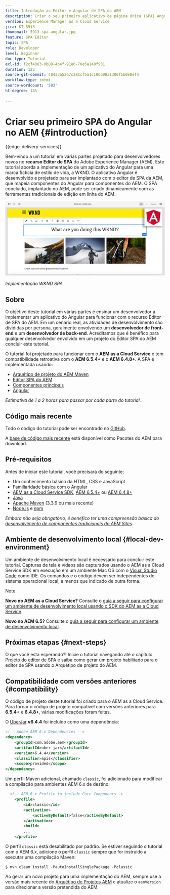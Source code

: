 ```yaml
---
title: Introdução ao Editor e Angular de SPA do AEM
description: Criar o seu primeiro aplicativo de página única (SPA) Angular que seja editável no Adobe Experience Manager (AEM), com o WKND SPA.
version: Experience Manager as a Cloud Service
jira: KT-5913
thumbnail: 5913-spa-angular.jpg
feature: SPA Editor
topic: SPA
role: Developer
level: Beginner
doc-type: Tutorial
exl-id: f2cf4063-0b08-4b4f-91e6-70e5a148f931
duration: 123
source-git-commit: 48433a5367c281cf5a1c106b08a1306f1b0e8ef4
workflow-type: tm+mt
source-wordcount: '583'
ht-degree: 14%

---
```


# Criar seu primeiro SPA do Angular no AEM {#introduction}

{{edge-delivery-services}}

Bem-vindo a um tutorial em várias partes projetado para desenvolvedores novos no **recurso Editor de SPA** do Adobe Experience Manager (AEM). Este tutorial aborda a implementação de um aplicativo do Angular para uma marca fictícia de estilo de vida, a WKND. O aplicativo Angular é desenvolvido e projetado para ser implantado com o editor de SPA da AEM, que mapeia componentes do Angular para componentes do AEM. O SPA concluído, implantado no AEM, pode ser criado dinamicamente com as ferramentas tradicionais de edição em linha do AEM.

![SPA Final Implementado](assets/wknd-spa-implementation.png)

*Implementação WKND SPA*

## Sobre

O objetivo deste tutorial em várias partes é ensinar um desenvolvedor a implementar um aplicativo do Angular para funcionar com o recurso Editor de SPA do AEM. Em um cenário real, as atividades de desenvolvimento são divididas por persona, geralmente envolvendo um **desenvolvedor de front-end** e um **desenvolvedor de back-end**. Acreditamos que é benéfico para qualquer desenvolvedor envolvido em um projeto do Editor SPA do AEM concluir este tutorial.

O tutorial foi projetado para funcionar com o **AEM as a Cloud Service** e tem compatibilidade retroativa com o **AEM 6.5.4+** e o **AEM 6.4.8+**. A SPA é implementada usando:

* [Arquétipo de projeto do AEM Maven](https://experienceleague.adobe.com/docs/experience-manager-core-components/using/developing/archetype/overview.html?lang=pt-BR)
* [Editor SPA do AEM](https://experienceleague.adobe.com/docs/experience-manager-65/developing/headless/spas/spa-walkthrough.html?lang=pt-BR#content-editing-experience-with-spa)
* [Componentes principais](https://experienceleague.adobe.com/docs/experience-manager-core-components/using/introduction.html?lang=pt-BR)
* [Angular](https://angular.io/)

*Estimativa de 1 a 2 horas para passar por cada parte do tutorial.*

## Código mais recente

Todo o código do tutorial pode ser encontrado no [GitHub](https://github.com/adobe/aem-guides-wknd-spa).

A [base de código mais recente](https://github.com/adobe/aem-guides-wknd-spa/releases) está disponível como Pacotes do AEM para download.

## Pré-requisitos

Antes de iniciar este tutorial, você precisará do seguinte:

* Um conhecimento básico da HTML, CSS e JavaScript
* Familiaridade básica com o [Angular](https://angular.io/)
* [AEM as a Cloud Service SDK](https://experienceleague.adobe.com/docs/experience-manager-learn/cloud-service/local-development-environment-set-up/aem-runtime.html?lang=pt-BR#download-the-aem-as-a-cloud-service-sdk), [AEM 6.5.4+](https://helpx.adobe.com/br/experience-manager/aem-releases-updates.html#65) ou [AEM 6.4.8+](https://helpx.adobe.com/br/experience-manager/aem-releases-updates.html#64)
* [Java](https://downloads.experiencecloud.adobe.com/content/software-distribution/en/general.html)
* [Apache Maven](https://maven.apache.org/) (3.3.9 ou mais recente)
* [Node.js](https://nodejs.org/en/) e [npm](https://www.npmjs.com/)

*Embora não seja obrigatório, é benéfico ter uma compreensão básica do [desenvolvimento de componentes tradicionais do AEM Sites](https://experienceleague.adobe.com/docs/experience-manager-learn/getting-started-wknd-tutorial-develop/overview.html?lang=pt-BR).*

## Ambiente de desenvolvimento local {#local-dev-environment}

Um ambiente de desenvolvimento local é necessário para concluir este tutorial. Capturas de tela e vídeos são capturados usando o AEM as a Cloud Service SDK em execução em um ambiente Mac OS com o [Visual Studio Code](https://code.visualstudio.com/) como IDE. Os comandos e o código devem ser independentes do sistema operacional local, a menos que indicado de outra forma.

>[!NOTE]
>
> **Novo no AEM as a Cloud Service?** Consulte o [guia a seguir para configurar um ambiente de desenvolvimento local usando o SDK do AEM as a Cloud Service](https://experienceleague.adobe.com/docs/experience-manager-learn/cloud-service/local-development-environment-set-up/overview.html?lang=pt-BR).
>
> **Novo no AEM 6.5?** Consulte o [guia a seguir para configurar um ambiente de desenvolvimento local](https://experienceleague.adobe.com/docs/experience-manager-learn/foundation/development/set-up-a-local-aem-development-environment.html?lang=pt-BR).

## Próximas etapas {#next-steps}

O que você está esperando?! Inicie o tutorial navegando até o capítulo [Projeto do editor de SPA](create-project.md) e saiba como gerar um projeto habilitado para o editor de SPA usando o Arquétipo de projeto do AEM.

## Compatibilidade com versões anteriores {#compatibility}

O código de projeto deste tutorial foi criado para o AEM as a Cloud Service. Para tornar o código de projeto compatível com versões anteriores para **6.5.4+** e **6.4.8+**, várias modificações foram feitas.

O [UberJar](https://experienceleague.adobe.com/docs/experience-manager-65/developing/devtools/ht-projects-maven.html?lang=pt-BR#what-is-the-uberjar) **v6.4.4** foi incluído como uma dependência:

```xml
<!-- Adobe AEM 6.x Dependencies -->
<dependency>
    <groupId>com.adobe.aem</groupId>
    <artifactId>uber-jar</artifactId>
    <version>6.4.4</version>
    <classifier>apis</classifier>
    <scope>provided</scope>
</dependency>
```

Um perfil Maven adicional, chamado `classic`, foi adicionado para modificar a compilação para ambientes AEM 6.x de destino:

```xml
  <!-- AEM 6.x Profile to include Core Components-->
    <profile>
        <id>classic</id>
        <activation>
            <activeByDefault>false</activeByDefault>
        </activation>
        <build>
        ...
    </profile>
```

O perfil `classic` está desabilitado por padrão. Se estiver seguindo o tutorial com o AEM 6.x, adicione o perfil `classic` sempre que for instruído a executar uma compilação Maven:

```shell
$ mvn clean install -PautoInstallSinglePackage -Pclassic
```

Ao gerar um novo projeto para uma implementação do AEM, sempre use a versão mais recente do [Arquétipo de Projetos AEM](https://github.com/adobe/aem-project-archetype) e atualize o `aemVersion` para direcionar a versão pretendida do AEM.
